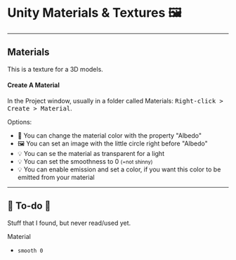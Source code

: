 # Unity Materials & Textures 🖼️

<hr class="sep-both">

## Materials

<div class="row row-cols-lg-2"><div>

This is a texture for a 3D models.

#### Create A Material

In the Project window, usually in a folder called Materials: <kbd>Right-click > Create > Material</kbd>.

Options:

* 🎨 You can change the material color with the property "Albedo"
* 🖼️ You can set an image with the little circle right before "Albedo"
* 💡 You can se the material as transparent for a light
* 💡 You can set the smoothness to 0 <small>(=not shinny)</small>
* 💡 You can enable emission and set a color, if you want this color to be emitted from your material
</div><div>
</div></div>

<hr class="sep-both">

## 👻 To-do 👻

Stuff that I found, but never read/used yet.

<div class="row row-cols-lg-2"><div>

Material

* `smooth 0`
</div><div>
</div></div>
